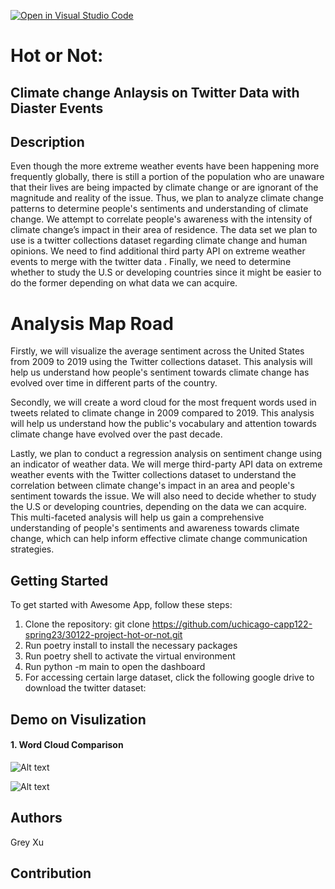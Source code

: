 [![Open in Visual Studio Code](https://classroom.github.com/assets/open-in-vscode-c66648af7eb3fe8bc4f294546bfd86ef473780cde1dea487d3c4ff354943c9ae.svg)](https://classroom.github.com/online_ide?assignment_repo_id=9908682&assignment_repo_type=AssignmentRepo)

# Hot or Not: 
## Climate change Anlaysis on Twitter Data with Diaster Events

## Description
Even though the more extreme weather events have been happening more frequently globally, there is still a portion of the population who are unaware that their lives are being impacted by climate change or are ignorant of the magnitude and reality of the issue. Thus, we plan to analyze climate change patterns to determine people's sentiments and understanding of climate change. We attempt to correlate people's awareness with the intensity of climate change’s impact in their area of residence. The data set we plan to use is a twitter collections dataset  regarding climate change and human opinions. We need to find additional third party API on extreme weather events to merge with the twitter data . Finally, we need to determine whether to study the U.S or developing countries since it might be easier to do the former depending on what data we can acquire. 

# Analysis Map Road
Firstly, we will visualize the average sentiment across the United States from 2009 to 2019 using the Twitter collections dataset. This analysis will help us understand how people's sentiment towards climate change has evolved over time in different parts of the country. 

Secondly, we will create a word cloud for the most frequent words used in tweets related to climate change in 2009 compared to 2019. This analysis will help us understand how the public's vocabulary and attention towards climate change have evolved over the past decade. 

Lastly, we plan to conduct a regression analysis on sentiment change using an indicator of weather data. We will merge third-party API data on extreme weather events with the Twitter collections dataset to understand the correlation between climate change's impact in an area and people's sentiment towards the issue. We will also need to decide whether to study the U.S or developing countries, depending on the data we can acquire. This multi-faceted analysis will help us gain a comprehensive understanding of people's sentiments and awareness towards climate change, which can help inform effective climate change communication strategies.

## Getting Started
To get started with Awesome App, follow these steps:

1. Clone the repository: git clone https://github.com/uchicago-capp122-spring23/30122-project-hot-or-not.git
2. Run poetry install to install the necessary packages
3. Run poetry shell to activate the virtual environment
4. Run python -m main to open the dashboard
5. For accessing certain large dataset, click the following google drive to download the twitter dataset:

## Demo on Visulization
#### 1. Word Cloud Comparison
![Alt text](./30122-project-hot-or-not/main/images/wordcloud_believer_2009.png)

![Alt text](./30122-project-hot-or-not/main/images/wordcloud_denier_2009.png)

## Authors
Grey Xu 

## Contribution

